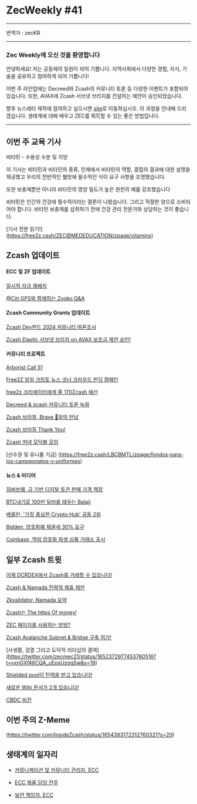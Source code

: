 # ZecWeekly #41

---

번역가 : zecKR

---

### Zec Weekly에 오신 것을 환영합니다


안녕하세요! 저는 공동체의 일원이 되어 기쁩니다. 지역사회에서 다양한 경험, 지식, 기술을 공유하고 참여하게 되어 기쁩니다!

이번 주 라인업에는 Decreed와 Zcash의 커뮤니티 토론 등 다양한 이벤트가 포함되어 있습니다. 또한, AVAX에 Zcash 서브넷 브리지를 건설하는 제안이 승인되었습니다.

향후 뉴스레터 제작에 참여하고 싶으시면 [site](https://wiki.zechub.xyz/zecweekly-newsletter)로 이동하십시오. 이 과정을 안내해 드리겠습니다. 생태계에 대해 배우고 ZEC를 획득할 수 있는 좋은 방법입니다.

---

## 이번 주 교육 기사


비타민 - 수용성 수분 및 지방

이 기사는 비타민과 비타민의 종류, 인체에서 비타민의 역할, 결핍의 결과에 대한 설명을 제공했고 우리의 전반적인 웰빙에 필수적인 식이 요구 사항을 조명했습니다.

또한 보충제뿐만 아니라 비타민의 영양 밀도가 높은 원천의 예를 강조했습니다

비타민은 인간의 건강에 필수적이라는 결론이 나왔습니다. 그리고 적절한 양으로 소비되어야 합니다. 비타민 보충제를 섭취하기 전에 건강 관리 전문가와 상담하는 것이 좋습니다.

[기사 전문 읽기!] (https://free2z.cash/ZEC@MEDEDUCATION/zpage/vitamins)


## Zcash 업데이트


#### ECC 및 ZF 업데이트


[일시적 자금 재배치](https://forum.zcashcommunity.com/t/temporary-re-allocation-of-funding-among-zcash-entities/44515/16)

[@Citi GPS와 함께하는 Zooko Q&A](https://twitter.com/ElectricCoinCo/status/1653783243798323202?s=20)

#### Zcash Community Grants 업데이트

[Zcash Dev펀드 2024 커뮤니티 여론조사](https://forum.zcashcommunity.com/t/dev-fund-2024-community-poll-discussion-megathread/44527)

[Zcash Elastic 서브넷 브리지 on AVAX 보조금 제안 승인!](https://forum.zcashcommunity.com/t/zcash-elastic-subnet-bridge-on-avalanche/44220/37)


#### 커뮤니티 프로젝트


[Arborist Call 51](https://twitter.com/zksquirrel/status/1654244656786358277?s=20)

[Free2Z 일일 크립토 뉴스 코너 크라우드 펀딩 캠페인](https://free2z.com/alberdioni8406/zpage/support-our-crowdfunding-campaign-to-launch-daily-crypto-news-segment-on-free2z-platform)

[free2z 크리에이터에게 줄 170Zcash 예산](https://twitter.com/free2zcash/status/1654778365025587202?s=20)

[Decreed & zcash 커뮤니티 토론 녹화](https://twitter.com/ZecHub/status/1654532565758361602?s=20)

[Zcash 브라질, Brave 🤝와의 만남](https://twitter.com/zcashbrazil/status/1653565934257205248?t=lMLxOSOQo83o3hYCv0OqhA&s=19)

[Zcash 브라질 Thank You!](https://twitter.com/NymPortugues/status/1654489681252294656?s=20)

[Zcash 저녁 모닥불 모임](https://twitter.com/mad_paiement/status/1653060701555167233)

[선수권 및 유니폼 기금] (https://free2z.cash/LBCBMTL/zpage/fondos-para-los-campeonatos-y-uniformes)


#### 뉴스 & 미디어


[짐바브웨, 금 기반 디지털 토큰 판매 가격 책정](https://cointelegraph.com/news/zimbabwe-sets-price-to-sell-gold-backed-digital-tokens)

[BTC내기로 100만 달러를 태우는 Balaji](https://decrypt.co/138632/balaji-srinivasan-burns-1-million-bitcoin)

[베를린, '가장 중요한 Crypto Hub' 공동 2위](https://decrypt.co/138706/new-york-berlin-tied-second-place-globe-most-important-crypto-hub-survey)

[Bidden, 암호화폐 채굴세 30% 요구](https://www.investopedia.com/biden-wants-30-percent-crypto-mining-tax-but-can-it-work-7488297)

[Coinbase, 역외 암호화 파생 상품 거래소 출시](https://www.investopedia.com/coinbase-launches-new-international-crypto-exchange-bermuda-7487812)


## 일부 Zcash 트윗


[이제 DCRDEX에서 Zcash를 거래할 수 있습니다!](https://twitter.com/ZecHub/status/1654614831402569728?s=20)

[Zcash & Namada 전략적 제휴 제안](https://twitter.com/derek_hsue/status/1653777468816257024)

[Zkvalidator, Namada 요약](https://twitter.com/ZKValidator/status/1653505146389778454)

[Zcash는 The https Of money!](https://twitter.com/zecmec21/status/1652608955888156672?t=fMTesB4TLd0LBrAd5fxKuw&s=19)

[ZEC 페이지를 사용하는 방법?](https://twitter.com/ZecHub/status/1652724657882120203)

[Zcash Avalanche Subnet & Bridge 구축 허가!](https://twitter.com/zcash_community/status/1653497571694858270?t=CAJu2rti-q8FGZ1XSxg0Jw&s=19)

[사생활, 검열 그리고 도덕적 리더십의 결여] (https://twitter.com/zecmec21/status/1652372977453760516?t=yxnGXf46CQA_uEpsUzggSw&s=19)

[Shielded pool이 탄력을 받고 있습니다!](https://twitter.com/ZecHub/status/1652019811759603721?t=x9T1UqBzVdYKzhoP-Hl1fQ&s=19)

[새로운 Wiki 문서가 2개 있습니다!](https://twitter.com/ZecHub/status/1652724168884985857)

[CBDC 비전](https://twitter.com/zooko/status/1654171446912991232?s=20)


## 이번 주의 Z-Meme


(https://twitter.com/InsideZcash/status/1654383172312760321?s=20)


## 생태계의 일자리


- [커뮤니케이션 및 커뮤니티 관리자, ECC](https://apply.workable.com/electric-coin-company/j/0EB27EE759/)



- [ECC 제품 담당 전무](https://apply.workable.com/electric-coin-company/j/6ACEC09B90/)



- [보안 책임자, ECC](https://apply.workable.com/electric-coin-company/j/E68A4C20E2/)

